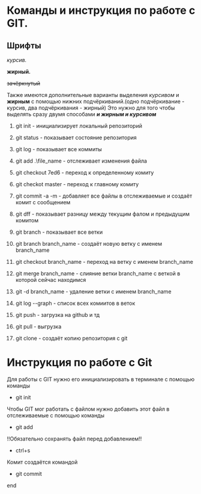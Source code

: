 # Команды и инструкция по работе с GIT.

## Шрифты 

 *курсив.* 

 **жирный.**

 ~~зачёркнутый~~

 Также имеются дополнительные варианты выделения _курсивом_ и __жирным__ с помощью нижних подчёркиваний.(одно подчёркивание - курсив, два подчёркивания - жирный) Это нужно для того чтобы выделять сразу двумя способами _**и жирным и курсивом**_ 


1) git init - инициализирует локальный репозиторий

2) git status - показывает состояние репозитория 

3) git log - показывает все коммиты 

4) git add .\file_name - отслеживает изменения файла 

5) git checkout 7ed6 - переход к определенному комиту

6) git checkot master - переход к главному комиту

7) git commit -a -m  - добавляет все файлы в отслеживаемые и создаёт комит с сообщением 

8) git dff - показывает разницу между текущим фалом и предыдущим комитом

9) git branch - показывает все ветки 

10) git branch branch_name - создаёт новую ветку с именем branch_name

11) git checkout branch_name - переход на ветку с именем branch_name

12) git merge branch_name - слияние ветки branch_name с веткой в которой сейчас находимся 

13) git -d branch_name - удаление ветки с именем branch_name 

14) git log --graph - список всех комиитов в веток 

15) git push - загрузка на github и тд

16) git pull - выгрузка

17) git clone - создаёт копию репозитория с git 
 
 # Инструкция по работе с Git
 
 Для работы с GIT нужно его инициализировать в терминале с помощью команды 
 * git init

Чтобы GIT мог работать с файлом нужно добавить этот файл в отслеживаемые с помощью команды
 * git add

!!Обязательно сохранять файл перед добавлением!!

 * ctrl+s

Комит создаётся командой
 * git commit


end





